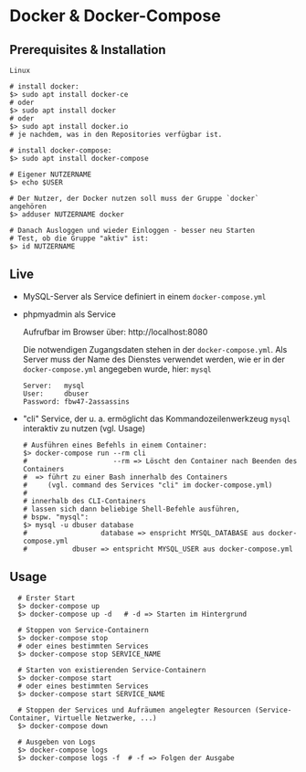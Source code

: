 # Docker & Docker-Compose

## Prerequisites & Installation

```
Linux

# install docker:
$> sudo apt install docker-ce
# oder
$> sudo apt install docker
# oder
$> sudo apt install docker.io
# je nachdem, was in den Repositories verfügbar ist.

# install docker-compose:
$> sudo apt install docker-compose

# Eigener NUTZERNAME
$> echo $USER

# Der Nutzer, der Docker nutzen soll muss der Gruppe `docker` angehören
$> adduser NUTZERNAME docker

# Danach Ausloggen und wieder Einloggen - besser neu Starten
# Test, ob die Gruppe "aktiv" ist:
$> id NUTZERNAME
```

## Live 

- MySQL-Server als Service definiert in einem `docker-compose.yml`
- phpmyadmin als Service
  
  Aufrufbar im Browser über: http://localhost:8080

  Die notwendigen Zugangsdaten stehen in der `docker-compose.yml`. Als Server muss der Name des Dienstes verwendet werden, wie er in der `docker-compose.yml` angegeben wurde, hier: `mysql`
  ```
  Server:   mysql
  User:     dbuser
  Password: fbw47-2assassins
  ```
- "cli" Service, der u. a. ermöglicht das Kommandozeilenwerkzeug `mysql` interaktiv zu nutzen (vgl. Usage)
  ```
  # Ausführen eines Befehls in einem Container:
  $> docker-compose run --rm cli
  #                     --rm => Löscht den Container nach Beenden des Containers
  #  => führt zu einer Bash innerhalb des Containers 
  #     (vgl. command des Services "cli" im docker-compose.yml)
  # 
  # innerhalb des CLI-Containers 
  # lassen sich dann beliebige Shell-Befehle ausführen, 
  # bspw. "mysql":
  $> mysql -u dbuser database
  #                  database => enspricht MYSQL_DATABASE aus docker-compose.yml
  #           dbuser => entspricht MYSQL_USER aus docker-compose.yml
  ```
## Usage

```
  # Erster Start
  $> docker-compose up 
  $> docker-compose up -d   # -d => Starten im Hintergrund

  # Stoppen von Service-Containern
  $> docker-compose stop
  # oder eines bestimmten Services
  $> docker-compose stop SERVICE_NAME
  
  # Starten von existierenden Service-Containern
  $> docker-compose start
  # oder eines bestimmten Services
  $> docker-compose start SERVICE_NAME
  
  # Stoppen der Services und Aufräumen angelegter Resourcen (Service-Container, Virtuelle Netzwerke, ...)
  $> docker-compose down

  # Ausgeben von Logs
  $> docker-compose logs
  $> docker-compose logs -f  # -f => Folgen der Ausgabe

```
